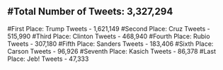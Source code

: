 #Total Number of Tweets: 3,327,294 
---
#First Place: Trump Tweets - 1,621,149
#Second Place: Cruz Tweets - 515,990
#Third Place: Clinton Tweets - 468,940
#Fourth Place: Rubio Tweets - 307,180
#Fifth Place: Sanders Tweets - 183,406
#Sixth Place: Carson Tweets - 96,926
#Seventh Place: Kasich Tweets - 86,378
#Last Place: Jeb! Tweets - 47,333
